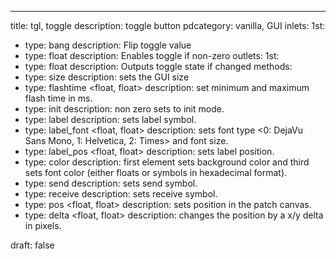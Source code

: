 ---
title: tgl, toggle
description: toggle button
pdcategory: vanilla, GUI
inlets:
  1st:
  - type: bang
    description: Flip toggle value
  - type: float
    description: Enables toggle if non-zero
outlets:
  1st:
  - type: float
    description: Outputs toggle state if changed
methods:
- type: size <float>
  description: sets the GUI size
- type: flashtime <float, float>
  description: set minimum and maximum flash time in ms.
- type: init <float>
  description: non zero sets to init mode.
- type: label <symbol>
  description: sets label symbol.
- type: label_font <float, float>
  description: sets font type <0: DejaVu Sans Mono, 1: Helvetica, 2: Times> and font size.
- type: label_pos <float, float>
  description: sets label position.
- type: color <list>
  description: first element sets background color and third sets font color (either floats or symbols in hexadecimal format).
- type: send <symbol>
  description: sets send symbol.
- type: receive <symbol>
  description: sets receive symbol.
- type: pos <float, float>
  description: sets position in the patch canvas.
- type: delta <float, float>
  description: changes the position by a x/y delta in pixels.

draft: false
